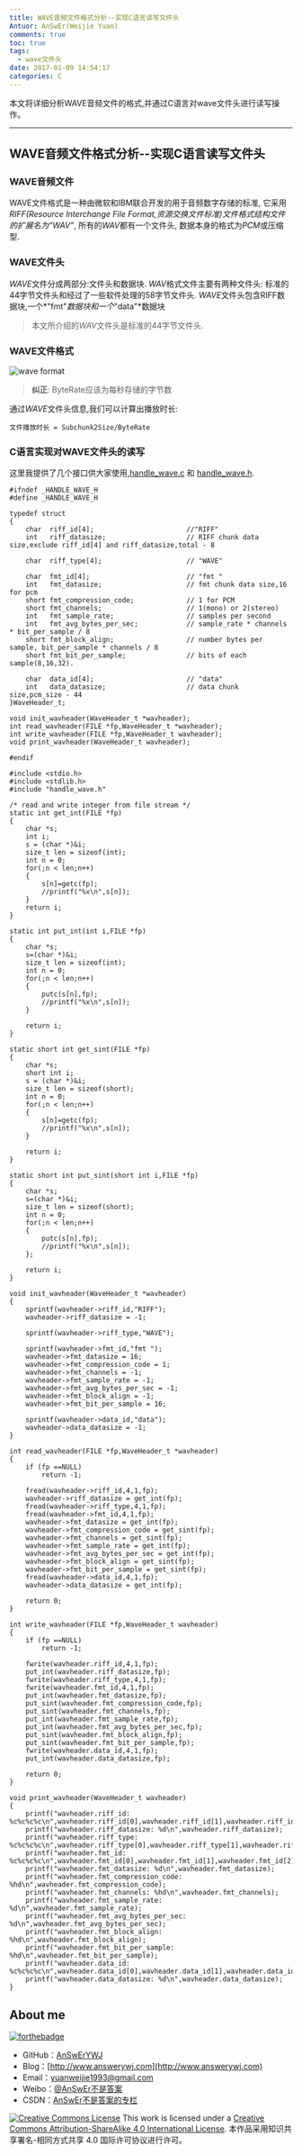 ```yaml
---
title: WAVE音频文件格式分析--实现C语言读写文件头
Antuor: AnSwEr(Weijie Yuan)
comments: true
toc: true
tags:
  - wave文件头
date: 2017-01-09 14:54:17
categories: C
---
```


本文将详细分析WAVE音频文件的格式,并通过C语言对wave文件头进行读写操作。

----------
<!--more-->

## WAVE音频文件格式分析--实现C语言读写文件头
### WAVE音频文件
WAVE文件格式是一种由微软和IBM联合开发的用于音频数字存储的标准, 它采用*RIFF(Resource Interchange File Format,资源交换文件标准)*文件格式结构文件的扩展名为*“WAV”*, 所有的*WAV*都有一个文件头, 数据本身的格式为*PCM*或压缩型.  

### WAVE文件头
*WAVE*文件分成两部分:文件头和数据块. *WAV*格式文件主要有两种文件头: 标准的44字节文件头和经过了一些软件处理的58字节文件头. 
*WAVE*文件头包含RIFF数据块,一个*"fmt"*数据块和一个*"data"*数据块
> 本文所介绍的*WAV*文件头是标准的44字节文件头.

### WAVE文件格式
![wave format](wave.png)
> **纠正**: ByteRate应该为每秒存储的字节数

通过*WAVE*文件头信息,我们可以计算出播放时长:
```
文件播放时长 = Subchunk2Size/ByteRate
```

### C语言实现对**WAVE**文件头的读写
这里我提供了几个接口供大家使用,[handle_wave.c](https://github.com/AnSwErYWJ/AudioResamplerate/blob/master/src/waveHeader/handle_wave.c) 和 [handle_wave.h](https://github.com/AnSwErYWJ/AudioResamplerate/blob/master/include/waveHeader/handle_wave.h).
```
#ifndef _HANDLE_WAVE_H
#define _HANDLE_WAVE_H

typedef struct
{
    char  riff_id[4];                       //"RIFF"
    int   riff_datasize;                    // RIFF chunk data size,exclude riff_id[4] and riff_datasize,total - 8

    char  riff_type[4];                     // "WAVE"

    char  fmt_id[4];                        // "fmt "
    int   fmt_datasize;                     // fmt chunk data size,16 for pcm
    short fmt_compression_code;             // 1 for PCM
    short fmt_channels;                     // 1(mono) or 2(stereo)
    int   fmt_sample_rate;                  // samples per second
    int   fmt_avg_bytes_per_sec;            // sample_rate * channels * bit_per_sample / 8
    short fmt_block_align;                  // number bytes per sample, bit_per_sample * channels / 8
    short fmt_bit_per_sample;               // bits of each sample(8,16,32).

    char  data_id[4];                       // "data"
    int   data_datasize;                    // data chunk size,pcm_size - 44
}WaveHeader_t;

void init_wavheader(WaveHeader_t *wavheader);
int read_wavheader(FILE *fp,WaveHeader_t *wavheader);
int write_wavheader(FILE *fp,WaveHeader_t wavheader);
void print_wavheader(WaveHeader_t wavheader);

#endif
```

```
#include <stdio.h>
#include <stdlib.h>
#include "handle_wave.h"

/* read and write integer from file stream */
static int get_int(FILE *fp)
{
    char *s;
    int i;
    s = (char *)&i;
    size_t len = sizeof(int);
    int n = 0;
    for(;n < len;n++)
    {
    	s[n]=getc(fp);
    	//printf("%x\n",s[n]);
    }
    return i;
}

static int put_int(int i,FILE *fp)
{
    char *s;
    s=(char *)&i;
    size_t len = sizeof(int);
    int n = 0;
    for(;n < len;n++)
    {
    	putc(s[n],fp);
        //printf("%x\n",s[n]);
    }

    return i;
}

static short int get_sint(FILE *fp)
{
    char *s;
    short int i;
    s = (char *)&i;
    size_t len = sizeof(short);
    int n = 0;
    for(;n < len;n++)
    {
    	s[n]=getc(fp);
    	//printf("%x\n",s[n]);
    }

    return i;
}

static short int put_sint(short int i,FILE *fp)
{
    char *s;
    s=(char *)&i;
    size_t len = sizeof(short);
    int n = 0;
    for(;n < len;n++)
    {
    	putc(s[n],fp);
        //printf("%x\n",s[n]);
    };

    return i;
}

void init_wavheader(WaveHeader_t *wavheader)
{
	sprintf(wavheader->riff_id,"RIFF");
    wavheader->riff_datasize = -1;

    sprintf(wavheader->riff_type,"WAVE");

    sprintf(wavheader->fmt_id,"fmt ");
    wavheader->fmt_datasize = 16;
    wavheader->fmt_compression_code = 1;
    wavheader->fmt_channels = -1;
    wavheader->fmt_sample_rate = -1;
    wavheader->fmt_avg_bytes_per_sec = -1;
    wavheader->fmt_block_align = -1;
    wavheader->fmt_bit_per_sample = 16;

    sprintf(wavheader->data_id,"data");
    wavheader->data_datasize = -1;
}

int read_wavheader(FILE *fp,WaveHeader_t *wavheader)
{
	if (fp ==NULL)
		return -1;

    fread(wavheader->riff_id,4,1,fp);
    wavheader->riff_datasize = get_int(fp);
    fread(wavheader->riff_type,4,1,fp);
    fread(wavheader->fmt_id,4,1,fp);
    wavheader->fmt_datasize = get_int(fp);
    wavheader->fmt_compression_code = get_sint(fp);
    wavheader->fmt_channels = get_sint(fp);
    wavheader->fmt_sample_rate = get_int(fp);
    wavheader->fmt_avg_bytes_per_sec = get_int(fp);
    wavheader->fmt_block_align = get_sint(fp);
    wavheader->fmt_bit_per_sample = get_sint(fp);
    fread(wavheader->data_id,4,1,fp);
    wavheader->data_datasize = get_int(fp);

    return 0;
}

int write_wavheader(FILE *fp,WaveHeader_t wavheader)
{
	if (fp ==NULL)
		return -1;

    fwrite(wavheader.riff_id,4,1,fp);
    put_int(wavheader.riff_datasize,fp);
    fwrite(wavheader.riff_type,4,1,fp);
    fwrite(wavheader.fmt_id,4,1,fp);
    put_int(wavheader.fmt_datasize,fp);
    put_sint(wavheader.fmt_compression_code,fp);
    put_sint(wavheader.fmt_channels,fp);
    put_int(wavheader.fmt_sample_rate,fp);
    put_int(wavheader.fmt_avg_bytes_per_sec,fp);
    put_sint(wavheader.fmt_block_align,fp);
    put_sint(wavheader.fmt_bit_per_sample,fp);
    fwrite(wavheader.data_id,4,1,fp);
    put_int(wavheader.data_datasize,fp);

    return 0;
}

void print_wavheader(WaveHeader_t wavheader)
{
    printf("wavheader.riff_id: %c%c%c%c\n",wavheader.riff_id[0],wavheader.riff_id[1],wavheader.riff_id[2],wavheader.riff_id[3]);
    printf("wavheader.riff_datasize: %d\n",wavheader.riff_datasize);
    printf("wavheader.riff_type: %c%c%c%c\n",wavheader.riff_type[0],wavheader.riff_type[1],wavheader.riff_type[2],wavheader.riff_type[3]);
    printf("wavheader.fmt_id: %c%c%c%c\n",wavheader.fmt_id[0],wavheader.fmt_id[1],wavheader.fmt_id[2],wavheader.fmt_id[3]);
    printf("wavheader.fmt_datasize: %d\n",wavheader.fmt_datasize);
    printf("wavheader.fmt_compression_code: %hd\n",wavheader.fmt_compression_code);
    printf("wavheader.fmt_channels: %hd\n",wavheader.fmt_channels);
    printf("wavheader.fmt_sample_rate: %d\n",wavheader.fmt_sample_rate);
    printf("wavheader.fmt_avg_bytes_per_sec: %d\n",wavheader.fmt_avg_bytes_per_sec);
    printf("wavheader.fmt_block_align: %hd\n",wavheader.fmt_block_align);
    printf("wavheader.fmt_bit_per_sample: %hd\n",wavheader.fmt_bit_per_sample);
    printf("wavheader.data_id: %c%c%c%c\n",wavheader.data_id[0],wavheader.data_id[1],wavheader.data_id[2],wavheader.data_id[3]);
    printf("wavheader.data_datasize: %d\n",wavheader.data_datasize);
}
```

## About me
[![forthebadge](http://forthebadge.com/images/badges/ages-20-30.svg)](http://forthebadge.com)
- GitHub：[AnSwErYWJ](https://github.com/AnSwErYWJ)
- Blog：[http://www.answerywj.com](http://www.answerywj.com)
- Email：[yuanweijie1993@gmail.com](https://mail.google.com)
- Weibo：[@AnSwEr不是答案](http://weibo.com/1783591593)
- CSDN：[AnSwEr不是答案的专栏](http://blog.csdn.net/u011192270)

<a rel="license" href="http://creativecommons.org/licenses/by-sa/4.0/"><img alt="Creative Commons License" style="border-width:0" src="https://i.creativecommons.org/l/by-sa/4.0/88x31.png" /></a> This work is licensed under a <a rel="license" href="http://creativecommons.org/licenses/by-sa/4.0/">Creative Commons Attribution-ShareAlike 4.0 International License</a>.
本作品采用知识共享署名-相同方式共享 4.0 国际许可协议进行许可。


